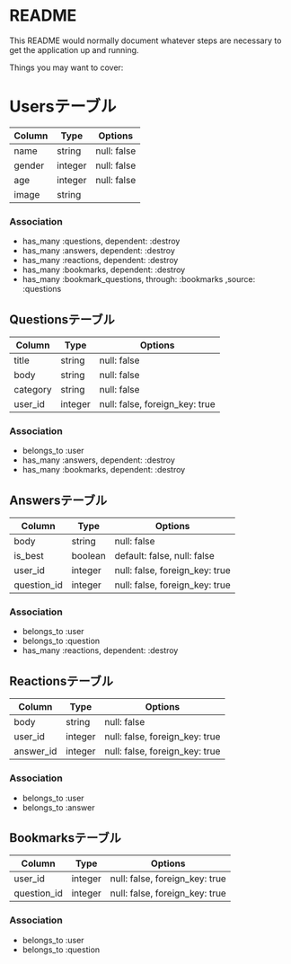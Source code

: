 # README

This README would normally document whatever steps are necessary to get the
application up and running.

Things you may want to cover:



# Usersテーブル
|Column|Type|Options|
|------|----|-------|
|name|string|null: false|
|gender|integer|null: false|
|age|integer|null: false|
|image|string|

### Association
- has_many :questions, dependent: :destroy
- has_many :answers, dependent: :destroy
- has_many :reactions, dependent: :destroy
- has_many :bookmarks, dependent: :destroy
- has_many :bookmark_questions, through: :bookmarks ,source: :questions


## Questionsテーブル
|Column|Type|Options|
|------|----|-------|
|title|string|null: false|
|body|string|null: false|
|category|string|null: false|
|user_id|integer|null: false, foreign_key: true|
### Association
- belongs_to :user
- has_many :answers, dependent: :destroy
- has_many :bookmarks, dependent: :destroy

## Answersテーブル
|Column|Type|Options|
|------|----|-------|
|body|string|null: false|
|is_best|boolean|default: false, null: false|
|user_id|integer|null: false, foreign_key: true|
|question_id|integer|null: false, foreign_key: true|

### Association
- belongs_to :user
- belongs_to :question
- has_many :reactions, dependent: :destroy


## Reactionsテーブル
|Column|Type|Options|
|------|----|-------|
|body|string|null: false|
|user_id|integer|null: false, foreign_key: true|
|answer_id|integer|null: false, foreign_key: true|

### Association
- belongs_to :user
- belongs_to :answer


## Bookmarksテーブル
|Column|Type|Options|
|------|----|-------|
|user_id|integer|null: false, foreign_key: true|
|question_id|integer|null: false, foreign_key: true|

### Association
- belongs_to :user
- belongs_to :question
